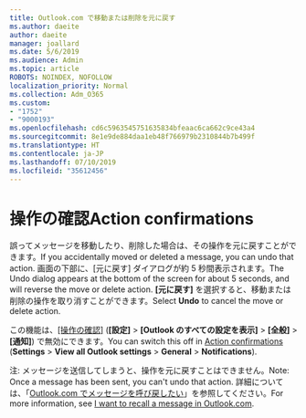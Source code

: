 ```yaml
---
title: Outlook.com で移動または削除を元に戻す
ms.author: daeite
author: daeite
manager: joallard
ms.date: 5/6/2019
ms.audience: Admin
ms.topic: article
ROBOTS: NOINDEX, NOFOLLOW
localization_priority: Normal
ms.collection: Adm_O365
ms.custom:
- "1752"
- "9000193"
ms.openlocfilehash: cd6c5963545751635834bfeaac6ca662c9ce43a4
ms.sourcegitcommit: 8e1e9de884daa1eb48f766979b2310844b7b499f
ms.translationtype: HT
ms.contentlocale: ja-JP
ms.lasthandoff: 07/10/2019
ms.locfileid: "35612456"
---
```

# <a name="action-confirmations"></a><span data-ttu-id="8d7c6-102">操作の確認</span><span class="sxs-lookup"><span data-stu-id="8d7c6-102">Action confirmations</span></span>

<span data-ttu-id="8d7c6-103">誤ってメッセージを移動したり、削除した場合は、その操作を元に戻すことができます。</span><span class="sxs-lookup"><span data-stu-id="8d7c6-103">If you accidentally moved or deleted a message, you can undo that action.</span></span> <span data-ttu-id="8d7c6-104">画面の下部に、[元に戻す] ダイアログが約 5 秒間表示されます。</span><span class="sxs-lookup"><span data-stu-id="8d7c6-104">The Undo dialog appears at the bottom of the screen for about 5 seconds, and will reverse the move or delete action.</span></span> <span data-ttu-id="8d7c6-105">**[元に戻す]** を選択すると、移動または削除の操作を取り消すことができます。</span><span class="sxs-lookup"><span data-stu-id="8d7c6-105">Select **Undo** to cancel the move or delete action.</span></span>

<span data-ttu-id="8d7c6-106">この機能は、[[操作の確認]](https://outlook.live.com/mail/options/general/notifications) (**[設定]** > **[Outlook のすべての設定を表示]** > **[全般]** > **[通知]**) で無効にできます。</span><span class="sxs-lookup"><span data-stu-id="8d7c6-106">You can switch this off in [Action confirmations](https://outlook.live.com/mail/options/general/notifications) (**Settings** > **View all Outlook settings** > **General** > **Notifications**).</span></span>

<span data-ttu-id="8d7c6-107">注: メッセージを送信してしまうと、操作を元に戻すことはできません。</span><span class="sxs-lookup"><span data-stu-id="8d7c6-107">Note: Once a message has been sent, you can't undo that action.</span></span> <span data-ttu-id="8d7c6-108">詳細については、「[Outlook.com でメッセージを呼び戻したい](https://support.office.com/article/c069ddde-5282-4085-8f4c-d7b133324f8a?wt.mc_id=Office_Outlook_com_Alchemy)」を参照してください。</span><span class="sxs-lookup"><span data-stu-id="8d7c6-108">For more information, see [I want to recall a message in Outlook.com](https://support.office.com/article/c069ddde-5282-4085-8f4c-d7b133324f8a?wt.mc_id=Office_Outlook_com_Alchemy).</span></span>